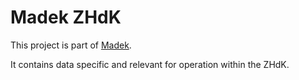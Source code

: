 Madek ZHdK
==========

This project is part of [Madek](https://github.com/zhdk/madek).

It contains data specific and relevant for operation within the ZHdK.



